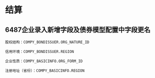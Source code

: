 # 结算
## 6487企业录入新增字段及债券模型配置中字段更名
```
股权结构：COMPY_BONDISSUER.ORG_NATURE_ID

信用环境：COMPY_BONDISSUER.REGION

企业性质：COMPY_BASICINFO.ORG_FORM_ID

注册地址（省份）：COMPY_BASICINFO.REGION
```
